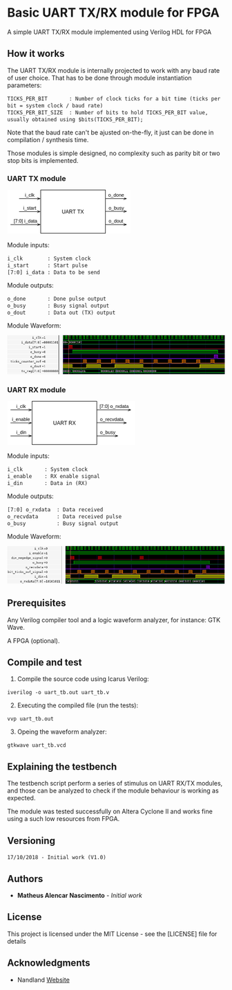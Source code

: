 # Basic UART TX/RX module for FPGA

A simple UART TX/RX module implemented using Verilog HDL for FPGA

## How it works

The UART TX/RX module is internally projected to work with any baud rate of user choice.
That has to be done through module instantiation parameters:

```
TICKS_PER_BIT       : Number of clock ticks for a bit time (ticks per bit = system clock / baud rate)
TICKS_PER_BIT_SIZE  : Number of bits to hold TICKS_PER_BIT value, usually obtained using $bits(TICKS_PER_BIT);
```

Note that the baud rate can't be ajusted on-the-fly, it just can be done in compilation / synthesis time.

Those modules is simple designed, no complexity such as parity bit or two stop bits is implemented.

### UART TX module

![UART TX Module](./imgs/uart-tx-module.png "UART TX module")

Module inputs:
```
i_clk        : System clock
i_start      : Start pulse
[7:0] i_data : Data to be send
```

Module outputs:
```
o_done       : Done pulse output
o_busy       : Busy signal output
o_dout       : Data out (TX) output
```

Module Waveform:

![UART TX Waveform](./imgs/uart-tx-waveform.png "UART TX Waveform")



### UART RX module

![UART RX Module](./imgs/uart-rx-module.png "UART RX module")

Module inputs:
```
i_clk       : System clock
i_enable    : RX enable signal
i_din       : Data in (RX)
```

Module outputs:
```
[7:0] o_rxdata  : Data received
o_recvdata      : Data received pulse
o_busy          : Busy signal output
```

Module Waveform:

![UART RX Waveform](./imgs/uart-rx-waveform.png "UART RX Waveform")

## Prerequisites

Any Verilog compiler tool and a logic waveform analyzer, for instance: GTK Wave.

A FPGA (optional).

## Compile and test

1. Compile the source code using Icarus Verilog:

```
iverilog -o uart_tb.out uart_tb.v
```

2. Executing the compiled file (run the tests):

```
vvp uart_tb.out
```

3. Opeing the waveform analyzer:

```
gtkwave uart_tb.vcd
```

## Explaining the testbench

The testbench script perform a series of stimulus on UART RX/TX modules, and those can be analyzed to check if the module behaviour is working as expected.

The module was tested successfully on Altera Cyclone II and works fine using a such low resources from FPGA.

## Versioning

    17/10/2018 - Initial work (V1.0)

## Authors

* **Matheus Alencar Nascimento** - *Initial work*

## License

This project is licensed under the MIT License - see the [LICENSE] file for details

## Acknowledgments

* Nandland [Website](https://www.nandland.com/)